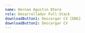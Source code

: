 ```yaml
---
name: Hernan Agustin Otero
role: Desarrollador Full-Stack
downloadButton1: Descargar CV [ENG]
downloadButton2: Descargar CV
---
```

